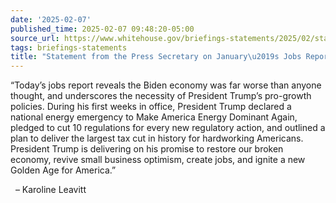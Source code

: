 ```yaml
---
date: '2025-02-07'
published_time: 2025-02-07 09:48:20-05:00
source_url: https://www.whitehouse.gov/briefings-statements/2025/02/statement-from-the-press-secretary-on-januarys-jobs-reports/
tags: briefings-statements
title: "Statement from the Press Secretary on January\u2019s Jobs Reports"
---
```

 
“Today’s jobs report reveals the Biden economy was far worse than anyone
thought, and underscores the necessity of President Trump’s pro-growth
policies. During his first weeks in office, President Trump declared a
national energy emergency to Make America Energy Dominant Again, pledged
to cut 10 regulations for every new regulatory action, and outlined a
plan to deliver the largest tax cut in history for hardworking
Americans. President Trump is delivering on his promise to restore our
broken economy, revive small business optimism, create jobs, and ignite
a new Golden Age for America.”

  
  – Karoline Leavitt
